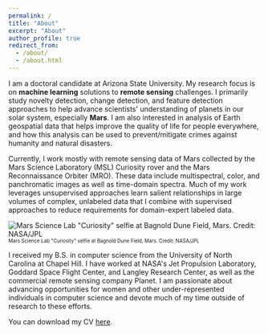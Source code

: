 ```yaml
---
permalink: /
title: "About"
excerpt: "About"
author_profile: true
redirect_from: 
  - /about/
  - /about.html
---
```


I am a doctoral candidate at Arizona State University. My research focus is on **machine learning** solutions to **remote sensing** challenges. I primarily study novelty detection, change detection, and feature detection approaches to help advance scientists' understanding of planets in our solar system, especially **Mars**. I am also interested in analysis of Earth geospatial data that helps improve the quality of life for people everywhere, and how this analysis can be used to prevent/mitigate crimes against humanity and natural disasters.

Currently, I work mostly with remote sensing data of Mars collected by the Mars Science Laboratory (MSL) Curiosity rover and the Mars Reconnaissance Orbiter (MRO). These data include multispectral, color, and panchromatic images as well as time-domain spectra. Much of my work leverages unsupervised approaches learn salient relationships in large volumes of complex, unlabeled data that I combine with supervised approaches to reduce requirements for domain-expert labeled data. 

![Mars Science Lab "Curiosity" selfie at Bagnold Dune Field, Mars. Credit: NASA/JPL](http://hannah-rae.github.io/images/msl-selfie.jpg)
<br><sub><sup>Mars Science Lab "Curiosity" selfie at Bagnold Dune Field, Mars. Credit: NASA/JPL</sup></sub>

I received my B.S. in computer science from the University of North Carolina at Chapel Hill. I have worked at NASA's Jet Propulsion Laboratory, Goddard Space Flight Center, and Langley Research Center, as well as the commercial remote sensing company Planet. I am passionate about advancing opportunities for women and other under-represented individuals in computer science and devote much of my time outside of research to these efforts.

You can download my CV [here](http://hannah-rae.github.io/files/Kerner_Hannah_CV.pdf).